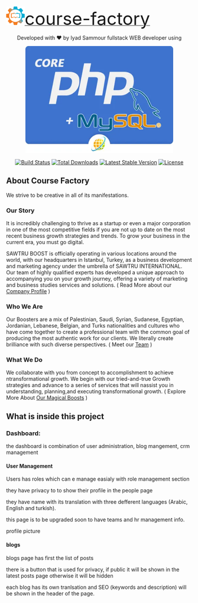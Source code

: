 <a align="center" href="https://mercuryt.mercury-training.com" target="_blank"><img src="assets/images/logo-icon.png" width="50" alt="course Factory Logo"><font size="160px">course-factory</font></a>

<p align="center">Developed with ❤️ by Iyad Sammour fullstack WEB developer using</p>
<p align="center"><a href="https://php.net" target="_blank"><img src="core-php-ecommerce.webp" width="400" alt="php core Logo"></a></p>

<p align="center">
<a href="https://travis-ci.org/laravel/framework"><img src="https://travis-ci.org/laravel/framework.svg" alt="Build Status"></a>
<a href="https://packagist.org/packages/laravel/framework"><img src="https://img.shields.io/packagist/dt/laravel/framework" alt="Total Downloads"></a>
<a href="https://packagist.org/packages/laravel/framework"><img src="https://img.shields.io/packagist/v/laravel/framework" alt="Latest Stable Version"></a>
<a href="https://packagist.org/packages/laravel/framework"><img src="https://img.shields.io/packagist/l/laravel/framework" alt="License"></a>
</p>

## About Course Factory

We strive to be creative in all of its manifestations.
### Our Story
It is incredibly challenging to thrive as a startup or even a major corporation in
one of the most competitive fields if you are not up to date on the most recent
business growth strategies and trends. To grow your business in the current era, you must go digital.

SAWTRU BOOST is officially operating in various locations around the world,
with our headquarters in Istanbul, Turkey, as a business development and
marketing agency under the umbrella of SAWTRU INTERNATIONAL. Our team
of highly qualified experts has developed a unique approach to accompanying
you on your growth journey, offering a variety of marketing and business studies
services and solutions. ( Read More about our <a href=" https://sawtruboost.com/files/Sawtruboost_Company_Profile.pdf " target="_blank">Company Profile</a> )


### Who We Are

Our Boosters are a mix of Palestinian, Saudi, Syrian, Sudanese, Egyptian, Jordanian, Lebanese, Belgian, and Turks nationalities and cultures who have come together to create a professional team with the common goal of producing the most authentic work for our clients. We literally create brilliance with such diverse perspectives. ( Meet our <a href="https://sawtruboost.com/people">Team</a> )

### What We Do

We collaborate with you from concept to accomplishment to achieve ntransformational growth. We begin with our tried-and-true Growth strategies and advance to a series of services that will nassist you in understanding, planning,and executing transformational growth. ( Explore More About <a href="https://sawtruboost.com/services">Our Magical Boosts</a> )

## What is inside this project

### Dashboard:

the dashboard is combination of user administration, blog mangement, crm management

#### User Management
Users has roles which can e manage easialy with role management section

they have privacy to to show their profile in the people page 

they have name with its translation with three defferent languages (Arabic, English and turkish).

this page is to be upgraded soon to have teams and hr management info.

profile picture

#### blogs

blogs page has first the list of posts

there is a button that is used for privacy, if public it will be shown in the latest posts page otherwise it will be hidden

each blog has its own tranlsation and SEO (keywords and description) will be shown in the header of the page.

